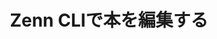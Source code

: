 ---
title: "Zenn CLIで本を編集する"
emoji: "😺"
type: "tech" # tech: 技術記事 / idea: アイデア
topics: ["zenn"]
published: false
---